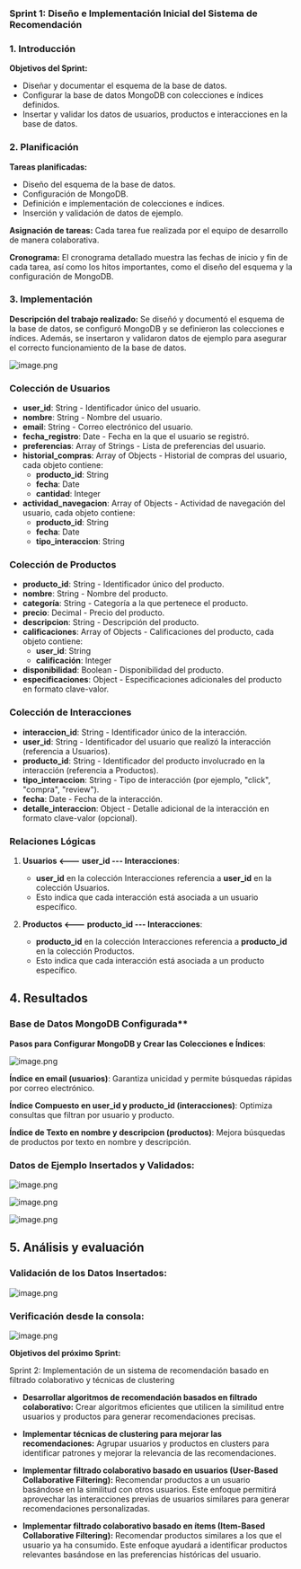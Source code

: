 ### Sprint 1: Diseño e Implementación Inicial del Sistema de Recomendación

### 1. Introducción

**Objetivos del Sprint:**

-   Diseñar y documentar el esquema de la base de datos.
-   Configurar la base de datos MongoDB con colecciones e índices definidos.
-   Insertar y validar los datos de usuarios, productos e interacciones en la base de datos.

### 2. Planificación

**Tareas planificadas:**

-   Diseño del esquema de la base de datos.
-   Configuración de MongoDB.
-   Definición e implementación de colecciones e índices.
-   Inserción y validación de datos de ejemplo.

**Asignación de tareas:** Cada tarea fue realizada por el equipo de desarrollo de manera colaborativa.

**Cronograma:** El cronograma detallado muestra las fechas de inicio y fin de cada tarea, así como los hitos importantes, como el diseño del esquema y la configuración de MongoDB.

### 3. Implementación

**Descripción del trabajo realizado:** Se diseñó y documentó el esquema de la base de datos, se configuró MongoDB y se definieron las colecciones e índices. Además, se insertaron y validaron datos de ejemplo para asegurar el correcto funcionamiento de la base de datos.



![image.png](https://i.postimg.cc/xTxfbrVk/image.png)



### Colección de Usuarios

- **user_id**: String - Identificador único del usuario.
- **nombre**: String - Nombre del usuario.
- **email**: String - Correo electrónico del usuario.
- **fecha_registro**: Date - Fecha en la que el usuario se registró.
- **preferencias**: Array of Strings - Lista de preferencias del usuario.
- **historial_compras**: Array of Objects - Historial de compras del usuario, cada objeto contiene:
  - **producto_id**: String
  - **fecha**: Date
  - **cantidad**: Integer
- **actividad_navegacion**: Array of Objects - Actividad de navegación del usuario, cada objeto contiene:
  - **producto_id**: String
  - **fecha**: Date
  - **tipo_interaccion**: String

### Colección de Productos

- **producto_id**: String - Identificador único del producto.
- **nombre**: String - Nombre del producto.
- **categoría**: String - Categoría a la que pertenece el producto.
- **precio**: Decimal - Precio del producto.
- **descripcion**: String - Descripción del producto.
- **calificaciones**: Array of Objects - Calificaciones del producto, cada objeto contiene:
  - **user_id**: String
  - **calificación**: Integer
- **disponibilidad**: Boolean - Disponibilidad del producto.
- **especificaciones**: Object - Especificaciones adicionales del producto en formato clave-valor.

### Colección de Interacciones

- **interaccion_id**: String - Identificador único de la interacción.
- **user_id**: String - Identificador del usuario que realizó la interacción (referencia a Usuarios).
- **producto_id**: String - Identificador del producto involucrado en la interacción (referencia a Productos).
- **tipo_interaccion**: String - Tipo de interacción (por ejemplo, "click", "compra", "review").
- **fecha**: Date - Fecha de la interacción.
- **detalle_interaccion**: Object - Detalle adicional de la interacción en formato clave-valor (opcional).

### Relaciones Lógicas

1. **Usuarios <--- user_id --- Interacciones**:
   - **user_id** en la colección Interacciones referencia a **user_id** en la colección Usuarios.
   - Esto indica que cada interacción está asociada a un usuario específico.

2. **Productos <--- producto_id --- Interacciones**:
   - **producto_id** en la colección Interacciones referencia a **producto_id** en la colección Productos.
   - Esto indica que cada interacción está asociada a un producto específico.


## 4. Resultados

### Base de Datos MongoDB Configurada**

**Pasos para Configurar MongoDB y Crear las Colecciones e Índices**:


![image.png](https://i.postimg.cc/QCSfdkP7/image.png)



**Índice en email (usuarios)**: Garantiza unicidad y permite búsquedas rápidas por correo electrónico.

**Índice Compuesto en user_id y producto_id (interacciones)**: Optimiza consultas que filtran por usuario y producto.

**Índice de Texto en nombre y descripcion (productos)**: Mejora búsquedas de productos por texto en nombre y descripción.


### Datos de Ejemplo Insertados y Validados:

![image.png](https://i.postimg.cc/8C1shRnc/image.png)



![image.png](https://i.postimg.cc/CMWGb2CK/image.png)



![image.png](https://i.postimg.cc/nVQ7Vk8f/image.png)


## 5. Análisis y evaluación

### Validación de los Datos Insertados:


![image.png](https://i.postimg.cc/VvcNkXMz/image.png)


### Verificación desde la consola:


![image.png](https://i.postimg.cc/cLj0JQyP/image.png)

**Objetivos del próximo Sprint:**

Sprint 2: Implementación de un sistema de recomendación basado en filtrado colaborativo y técnicas de clustering

-   **Desarrollar algoritmos de recomendación basados en filtrado colaborativo:** Crear algoritmos eficientes que utilicen la similitud entre usuarios y productos para generar recomendaciones precisas.
    
-   **Implementar técnicas de clustering para mejorar las recomendaciones:** Agrupar usuarios y productos en clusters para identificar patrones y mejorar la relevancia de las recomendaciones.
    
-   **Implementar filtrado colaborativo basado en usuarios (User-Based Collaborative Filtering):** Recomendar productos a un usuario basándose en la similitud con otros usuarios. Este enfoque permitirá aprovechar las interacciones previas de usuarios similares para generar recomendaciones personalizadas.
    
-   **Implementar filtrado colaborativo basado en ítems (Item-Based Collaborative Filtering):** Recomendar productos similares a los que el usuario ya ha consumido. Este enfoque ayudará a identificar productos relevantes basándose en las preferencias históricas del usuario.
